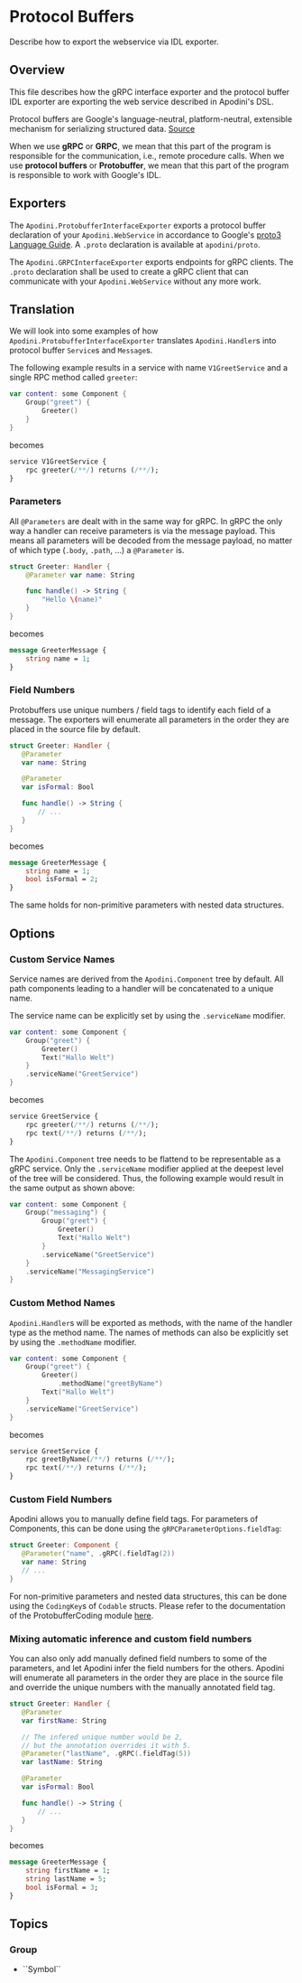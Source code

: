 # Protocol Buffers

Describe how to export the webservice via IDL exporter.

<!--
                  
This source file is part of the Apodini open source project

SPDX-FileCopyrightText: 2019-2021 Paul Schmiedmayer and the Apodini project authors (see CONTRIBUTORS.md) <paul.schmiedmayer@tum.de>

SPDX-License-Identifier: MIT
             
-->

## Overview

This file describes how the gRPC interface exporter and the protocol buffer IDL exporter are exporting the web service described in Apodini's DSL.

Protocol buffers are Google's language-neutral, platform-neutral, extensible mechanism for serializing structured data. [Source](https://developers.google.com/protocol-buffers/)

When we use **gRPC** or **GRPC**, we mean that this part of the program is responsible for the communication, i.e., remote procedure calls.
When we use **protocol buffers** or **Protobuffer**, we mean that this part of the program is responsible to work with Google's IDL.

## Exporters

The `Apodini.ProtobufferInterfaceExporter` exports a protocol buffer declaration of your `Apodini.WebService` in accordance to Google's [proto3 Language Guide](https://developers.google.com/protocol-buffers/docs/proto3).
A `.proto` declaration is available at `apodini/proto`.

The `Apodini.GRPCInterfaceExporter` exports endpoints for gRPC clients.
The `.proto` declaration shall be used to create a gRPC client that can communicate with your `Apodini.WebService` without any more work.

## Translation

We will look into some examples of how `Apodini.ProtobufferInterfaceExporter` translates `Apodini.Handler`s into protocol buffer `Service`s and `Message`s.

The following example results in a service with name `V1GreetService` and a single RPC method called `greeter`:

```swift
var content: some Component {
    Group("greet") {
        Greeter()
    }
}
```
becomes
```proto
service V1GreetService {
    rpc greeter(/**/) returns (/**/);
}
```

### Parameters

All `@Parameters` are dealt with in the same way for gRPC.
In gRPC the only way a handler can receive parameters is via the message payload.
This means all parameters will be decoded from the message payload, no matter of which type (`.body`, `.path`, ...) a `@Parameter` is.

```swift
struct Greeter: Handler {
    @Parameter var name: String

    func handle() -> String {
        "Hello \(name)"
    }
}
```
becomes
```proto
message GreeterMessage {
    string name = 1;
}
```

### Field Numbers

Protobuffers use unique numbers / field tags to identify each field of a message.
The exporters will enumerate all parameters in the order they are placed in the source file by default.

```swift
struct Greeter: Handler {
   @Parameter
   var name: String

   @Parameter
   var isFormal: Bool

   func handle() -> String {
       // ...
   } 
}
```
becomes
```proto
message GreeterMessage {
    string name = 1;
    bool isFormal = 2;
}
```

The same holds for non-primitive parameters with nested data structures.

## Options

### Custom Service Names

Service names are derived from the `Apodini.Component` tree by default.
All path components leading to a handler will be concatenated to a unique name.

The service name can be explicitly set by using the `.serviceName` modifier.

```swift
var content: some Component {
    Group("greet") {
        Greeter()
        Text("Hallo Welt")
    }
    .serviceName("GreetService")
}
```
becomes
```proto
service GreetService {
    rpc greeter(/**/) returns (/**/);
    rpc text(/**/) returns (/**/);
}
```

The `Apodini.Component` tree needs to be flattend to be representable as a gRPC service.
Only the `.serviceName` modifier applied at the deepest level of the tree will be considered.
Thus, the following example would result in the same output as shown above:

```swift
var content: some Component {
    Group("messaging") {
        Group("greet") {
            Greeter()
            Text("Hallo Welt")
        }
        .serviceName("GreetService")
    }
    .serviceName("MessagingService")
}
```

### Custom Method Names

`Apodini.Handler`s will be exported as methods, with the name of the handler type as the method name.
The names of methods can also be explicitly set by using the `.methodName` modifier.

```swift
var content: some Component {
    Group("greet") {
        Greeter()
            .methodName("greetByName")
        Text("Hallo Welt")
    }
    .serviceName("GreetService")
}
```
becomes
```proto
service GreetService {
    rpc greetByName(/**/) returns (/**/);
    rpc text(/**/) returns (/**/);
}
```

### Custom Field Numbers

Apodini allows you to manually define field tags.
For parameters of Components, this can be done using the `gRPCParameterOptions.fieldTag`:

```swift
struct Greeter: Component {
   @Parameter("name", .gRPC(.fieldTag(2))
   var name: String
   // ...
}
```

For non-primitive parameters and nested data structures, this can be done using the `CodingKey`s of `Codable` structs.
Please refer to the documentation of the ProtobufferCoding module [here](<./../../Sources/ProtobufferCoding/README.md>).

### Mixing automatic inference and custom field numbers

You can also only add manually defined field numbers to some of the parameters, and let Apodini infer the field numbers for the others. 
Apodini will enumerate all parameters in the order they are place in the source file and override the unique numbers with the manually annotated field tag.

```swift
struct Greeter: Handler {
   @Parameter
   var firstName: String

   // The infered unique number would be 2,
   // but the annotation overrides it with 5.
   @Parameter("lastName", .gRPC(.fieldTag(5))
   var lastName: String 

   @Parameter
   var isFormal: Bool

   func handle() -> String {
       // ...
   } 
}
```
becomes
```proto
message GreeterMessage {
    string firstName = 1;
    string lastName = 5;
    bool isFormal = 3;
}
```

## Topics

### <!--@START_MENU_TOKEN@-->Group<!--@END_MENU_TOKEN@-->

- <!--@START_MENU_TOKEN@-->``Symbol``<!--@END_MENU_TOKEN@-->
